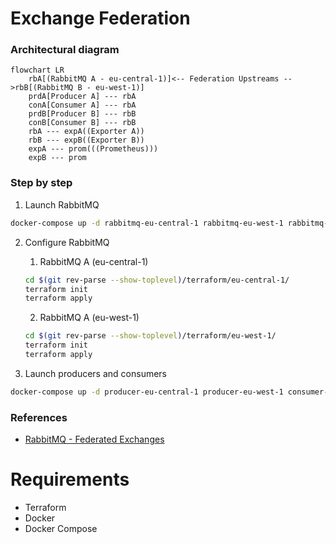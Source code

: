 
# Exchange Federation

### Architectural diagram
```mermaid
flowchart LR
    rbA[(RabbitMQ A - eu-central-1)]<-- Federation Upstreams -->rbB[(RabbitMQ B - eu-west-1)]
    prdA[Producer A] --- rbA
    conA[Consumer A] --- rbA
    prdB[Producer B] --- rbB
    conB[Consumer B] --- rbB
    rbA --- expA((Exporter A))
    rbB --- expB((Exporter B))
    expA --- prom(((Prometheus)))
    expB --- prom
```

### Step by step

1. Launch RabbitMQ
```sh
docker-compose up -d rabbitmq-eu-central-1 rabbitmq-eu-west-1 rabbitmq-eu-central-1-exporter rabbitmq-eu-west-1-exporter prometheus
```

2. Configure RabbitMQ
    1. RabbitMQ A (eu-central-1)
    ```sh
    cd $(git rev-parse --show-toplevel)/terraform/eu-central-1/
    terraform init
    terraform apply
    ```
    2. RabbitMQ A (eu-west-1)
    ```sh
    cd $(git rev-parse --show-toplevel)/terraform/eu-west-1/
    terraform init
    terraform apply
    ```

3. Launch producers and consumers
```sh
docker-compose up -d producer-eu-central-1 producer-eu-west-1 consumer-eu-central-1 consumer-eu-west-1
```

### References
* [RabbitMQ - Federated Exchanges](https://www.rabbitmq.com/federated-exchanges.html)

# Requirements
* Terraform
* Docker
* Docker Compose
